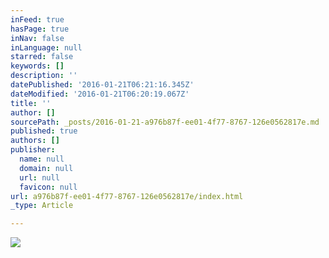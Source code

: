 ```yaml
---
inFeed: true
hasPage: true
inNav: false
inLanguage: null
starred: false
keywords: []
description: ''
datePublished: '2016-01-21T06:21:16.345Z'
dateModified: '2016-01-21T06:20:19.067Z'
title: ''
author: []
sourcePath: _posts/2016-01-21-a976b87f-ee01-4f77-8767-126e0562817e.md
published: true
authors: []
publisher:
  name: null
  domain: null
  url: null
  favicon: null
url: a976b87f-ee01-4f77-8767-126e0562817e/index.html
_type: Article

---
```

![](https://the-grid-user-content.s3-us-west-2.amazonaws.com/8003ff97-9c91-4938-ba3d-1571915626e3.jpg)